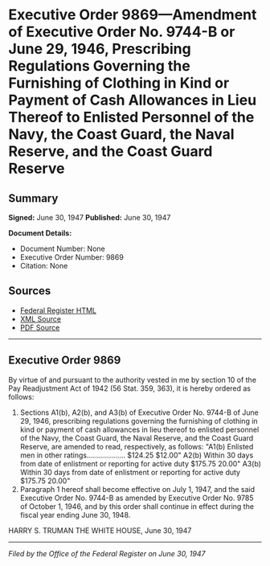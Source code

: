 # Executive Order 9869—Amendment of Executive Order No. 9744-B or June 29, 1946, Prescribing Regulations Governing the Furnishing of Clothing in Kind or Payment of Cash Allowances in Lieu Thereof to Enlisted Personnel of the Navy, the Coast Guard, the Naval Reserve, and the Coast Guard Reserve

## Summary

**Signed:** June 30, 1947
**Published:** June 30, 1947

**Document Details:**
- Document Number: None
- Executive Order Number: 9869
- Citation: None

## Sources
- [Federal Register HTML](https://www.presidency.ucsb.edu/documents/executive-order-9869-amendment-executive-order-no-9744-b-or-june-29-1946-prescribing)
- [XML Source](None)
- [PDF Source](None)

---

## Executive Order 9869

By virtue of and pursuant to the authority vested in me by section 10 of the Pay Readjustment Act of 1942 (56 Stat. 359, 363), it is hereby ordered as follows:
1. Sections A1(b), A2(b), and A3(b) of Executive Order No. 9744-B of June 29, 1946, prescribing regulations governing the furnishing of clothing in kind or payment of cash allowances in lieu thereof to enlisted personnel of the Navy, the Coast Guard, the Naval Reserve, and the Coast Guard Reserve, are amended to read, respectively, as follows:
"A1(b) Enlisted men in other ratings................... $124.25 $12.00"
A2(b) Within 30 days from date of enlistment or reporting for active duty $175.75 20.00"
A3(b) Within 30 days from date of enlistment or reporting for active duty $175.75 20.00"
2. Paragraph 1 hereof shall become effective on July 1, 1947, and the said Executive Order No. 9744-B as amended by Executive Order No. 9785 of October 1, 1946, and by this order shall continue in effect during the fiscal year ending June 30, 1948.

HARRY S. TRUMAN
THE WHITE HOUSE,
June 30, 1947

---

*Filed by the Office of the Federal Register on June 30, 1947*
